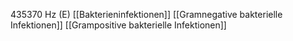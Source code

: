 435370 Hz (E)
[[Bakterieninfektionen]]
[[Gramnegative bakterielle Infektionen]]
[[Grampositive bakterielle Infektionen]]